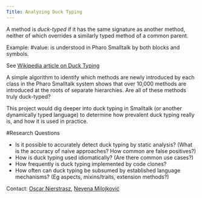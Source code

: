 ```yaml
---
Title: Analyzing Duck Typing
---
```


A method is *duck-typed* if it has the same signature as another method, neither of which overrides a similarly typed method of a common parent.

Example: #value: is understood in Pharo Smalltalk by both blocks and symbols.

See [Wikipedia article on Duck Typing](http://en.wikipedia.org/wiki/Duck_typing)

A simple algorithm to identify which methods are newly introduced by each class in the Pharo Smalltalk system shows that over 10,000 methods are introduced at the roots of separate hierarchies. Are all of these methods truly duck-typed?

This project would dig deeper into duck typing in Smalltalk (or another dynamically typed language) to determine how prevalent duck typing really is, and how it is used in practice.

#Research Questions

-  Is it possible to accurately detect duck typing by static analysis? (What is the accuracy of naive approaches? How common are false positives?)
-  How is duck typing used idiomatically? (Are there common use cases?)
-  How frequently is duck typing implemented by code clones?
-  How often can duck typing be subsumed by established language mechanisms? (Eg aspects, mixins/traits, extension methods?)

Contact: [Oscar Nierstrasz](%base_url%/staff/oscar), [Nevena Milojković](%base_url%/staff/Milojkovic)
